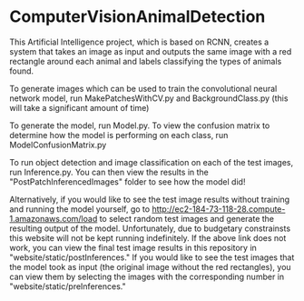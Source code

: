 # ComputerVisionAnimalDetection

This Artificial Intelligence project, which is based on RCNN, creates a system that takes an image as input and outputs the same image with a red rectangle around each animal and labels classifying the types of animals found. 

To generate images which can be used to train the convolutional neural network model, run MakePatchesWithCV.py and BackgroundClass.py (this will take a significant amount of time)

To generate the model, run Model.py. To view the confusion matrix to determine how the model is performing on each class, run ModelConfusionMatrix.py

To run object detection and image classification on each of the test images, run Inference.py. You can then view the results in the "PostPatchInferencedImages" folder to see how the model did!

Alternatively, if you would like to see the test image results without training and running the model yourself, go to http://ec2-184-73-118-28.compute-1.amazonaws.com/load to select random test images and generate the resulting output of the model. Unfortunately, due to budgetary constrainsts this website will not be kept running indefinitely. If the above link does not work, you can view the final test image results in this repository in "website/static/postInferences." If you would like to see the test images that the model took as input (the original image without the red rectangles), you can view them by selecting the images with the corresponding number in "website/static/preInferences."
